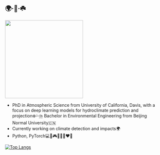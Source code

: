 ## 🌍·🤔·☘️
<p align="left">
<image width=256 src="https://github.com/ShihengDuan/shihengduan/blob/main/DSC_2664.JPG" />
</p>

* PhD in Atmospheric Science from University of California, Davis, with a focus on deep learning models for hydroclimate prediction and projection❄️💦⛈️ Bachelor in Environmental Engineering from Beijing Normal University🇨🇳
* Currently working on climate detection and impacts🌍
* Python, PyTorch💻🎹🎮🐶😈👩‍❤️‍👨





[![Top Langs](https://github-readme-stats.vercel.app/api/top-langs/?username=shihengduan&hide=jupyter%20notebook,html)](https://github.com/anuraghazra/github-readme-stats)


<!--
![Anurag's GitHub stats](https://github-readme-stats.vercel.app/api?username=shihengduan&count_private=true&show_icons=true)

**ShihengDuan/shihengduan** is a ✨ _special_ ✨ repository because its `README.md` (this file) appears on your GitHub profile.

Here are some ideas to get you started:

- 🔭 I’m currently working on ...
- 🌱 I’m currently learning ...
- 👯 I’m looking to collaborate on ...
- 🤔 I’m looking for help with ...
- 💬 Ask me about ...
- 📫 How to reach me: ...
- 😄 Pronouns: ...
- ⚡ Fun fact: ...
-->
